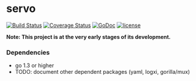 servo
========

[![Build Status](https://secure.travis-ci.org/fgrosse/servo.png?branch=master)](http://travis-ci.org/fgrosse/servo)
[![Coverage Status](https://coveralls.io/repos/fgrosse/servo/badge.svg?branch=master)](https://coveralls.io/r/fgrosse/servo?branch=master)
[![GoDoc](https://godoc.org/github.com/fgrosse/servo?status.svg)](https://godoc.org/github.com/fgrosse/servo)
[![license](https://img.shields.io/badge/license-MIT-4183c4.svg)](https://github.com/fgrosse/servo/blob/master/LICENSE)

**Note: This project is at the very early stages of its development.**

### Dependencies

* go 1.3 or higher
* TODO: document other dependent packages (yaml, logxi, gorilla/mux)
